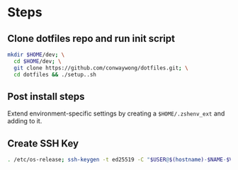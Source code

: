 # Steps

## Clone dotfiles repo and run init script

```bash
mkdir $HOME/dev; \
  cd $HOME/dev; \
  git clone https://github.com/conwaywong/dotfiles.git; \
  cd dotfiles && ./setup..sh
```

## Post install steps

Extend environment-specific settings by creating a `$HOME/.zshenv_ext` and
adding to it.

## Create SSH Key

```bash
. /etc/os-release; ssh-keygen -t ed25519 -C "$USER@$(hostname)-$NAME-$VERSION_ID"
```
